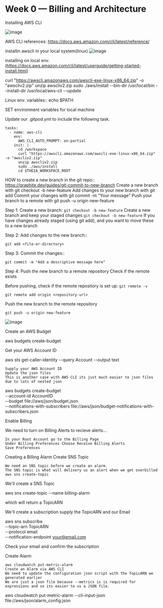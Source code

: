 # Week 0 — Billing and Architecture

Installing AWS CLI

![image](https://github.com/user-attachments/assets/76986645-ee86-4ee1-ba2a-626c8eea1531)

AWS CLI references:
https://docs.aws.amazon.com/cli/latest/reference/

installin awscli in your local system(linux)
![image](https://github.com/user-attachments/assets/2960d4ae-1bd7-4747-8dcc-3208962e528d)

installing on local env.(https://docs.aws.amazon.com/cli/latest/userguide/getting-started-install.html)

curl "https://awscli.amazonaws.com/awscli-exe-linux-x86_64.zip" -o "awscliv2.zip"
unzip awscliv2.zip
sudo ./aws/install --bin-dir /usr/local/bin --install-dir /usr/local/aws-cli --update

Linux env. variables::
echo $PATH

SET environment variables for local machine

Update our .gitpod.yml to include the following task.

```
tasks:
  - name: aws-cli
    env:
      AWS_CLI_AUTO_PROMPT: on-partial
    init: |
      cd /workspace
      curl "https://awscli.amazonaws.com/awscli-exe-linux-x86_64.zip" -o "awscliv2.zip"
      unzip awscliv2.zip
      sudo ./aws/install
      cd $THEIA_WORKSPACE_ROOT
```


HOW to create a new branch in the git repo::
https://graphite.dev/guides/git-commit-to-new-branch
    Create a new branch with git checkout -b new-feature
    Add changes to your new branch with git add
    Commit your changes with git commit -m "Your message"
    Push your branch to a remote with git push -u origin new-feature

Step 1: Create a new branch:
```git checkout -b new-feature```
Create a new branch and keep your staged changes
```git checkout -b new-feature```
If you have changes already staged (using git add), and you want to move these to a new branch

Step 2: Add changes to the new branch::

```git add <file-or-directory>```

Step 3: Commit the changes::

```git commit -m "Add a descriptive message here"```

Step 4: Push the new branch to a remote repository
Check if the remote exists

Before pushing, check if the remote repository is set up:
```git remote -v```

```git remote add origin <repository-url>```

Push the new branch to the remote repository

```git push -u origin new-feature```


![image](https://github.com/user-attachments/assets/0e9d8213-b107-44f0-81a8-18c343ac3144)

Create an AWS Budget

aws budgets create-budget

Get your AWS Account ID

aws sts get-caller-identity --query Account --output text

    Supply your AWS Account ID
    Update the json files
    This is another case with AWS CLI its just much easier to json files due to lots of nested json

aws budgets create-budget \
    --account-id AccountID \
    --budget file://aws/json/budget.json \
    --notifications-with-subscribers file://aws/json/budget-notifications-with-subscribers.json


Enable Billing

We need to turn on Billing Alerts to recieve alerts...

    In your Root Account go to the Billing Page
    Under Billing Preferences Choose Receive Billing Alerts
    Save Preferences

Creating a Billing Alarm
Create SNS Topic

    We need an SNS topic before we create an alarm.
    The SNS topic is what will delivery us an alert when we get overbilled
    aws sns create-topic

We'll create a SNS Topic

aws sns create-topic --name billing-alarm

which will return a TopicARN

We'll create a subscription supply the TopicARN and our Email

aws sns subscribe \
    --topic-arn TopicARN \
    --protocol email \
    --notification-endpoint your@email.com

Check your email and confirm the subscription

Create Alarm

    aws cloudwatch put-metric-alarm
    Create an Alarm via AWS CLI
    We need to update the configuration json script with the TopicARN we generated earlier
    We are just a json file because --metrics is is required for expressions and so its easier to us a JSON file.

aws cloudwatch put-metric-alarm --cli-input-json file://aws/json/alarm_config.json







